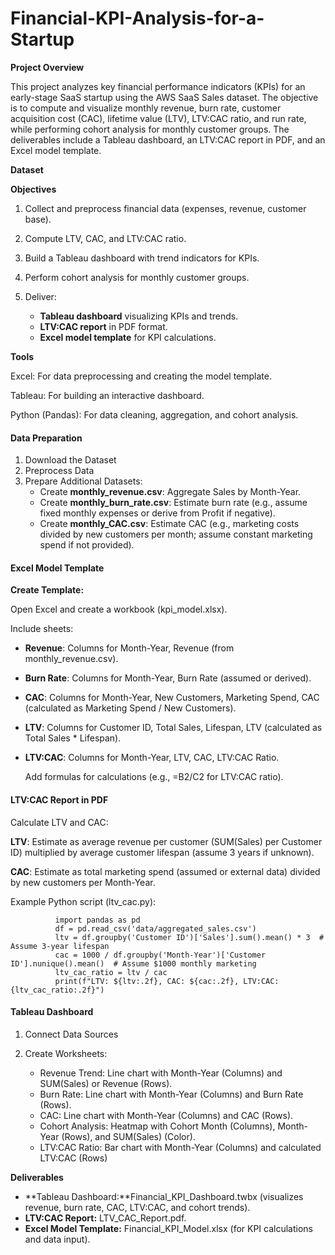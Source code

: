 # Financial-KPI-Analysis-for-a-Startup

**Project Overview**

This project analyzes key financial performance indicators (KPIs) for an early-stage SaaS startup using the AWS SaaS Sales dataset. The objective is to compute and visualize monthly revenue, burn rate, customer acquisition cost (CAC), lifetime value (LTV), LTV:CAC ratio, and run rate, while performing cohort analysis for monthly customer groups. The deliverables include a Tableau dashboard, an LTV:CAC report in PDF, and an Excel model template.

**Dataset**



**Objectives**

1. Collect and preprocess financial data (expenses, revenue, customer base).
2. Compute LTV, CAC, and LTV:CAC ratio.
3. Build a Tableau dashboard with trend indicators for KPIs.
4. Perform cohort analysis for monthly customer groups.
5. Deliver:

   * **Tableau dashboard** visualizing KPIs and trends.
   * **LTV:CAC report** in PDF format.
   * **Excel model template** for KPI calculations.

**Tools**

Excel: For data preprocessing and creating the model template.

Tableau: For building an interactive dashboard.

Python (Pandas): For data cleaning, aggregation, and cohort analysis.

#### Data Preparation

1. Download the Dataset
2. Preprocess Data
3. Prepare Additional Datasets:
   * Create **monthly_revenue.csv**: Aggregate Sales by Month-Year.
   * Create **monthly_burn_rate.csv**: Estimate burn rate (e.g., assume fixed monthly expenses or derive from Profit if negative).
   * Create **monthly_CAC.csv**: Estimate CAC (e.g., marketing costs divided by new customers per month; assume constant marketing spend if not provided).
     
#### Excel Model Template

**Create Template:**

Open Excel and create a workbook (kpi_model.xlsx).

Include sheets:
 * **Revenue**: Columns for Month-Year, Revenue (from monthly_revenue.csv).
 * **Burn Rate**: Columns for Month-Year, Burn Rate (assumed or derived).
 * **CAC**: Columns for Month-Year, New Customers, Marketing Spend, CAC (calculated as Marketing Spend / New Customers).
 * **LTV**: Columns for Customer ID, Total Sales, Lifespan, LTV (calculated as Total Sales * Lifespan).
 * **LTV:CAC**: Columns for Month-Year, LTV, CAC, LTV:CAC Ratio.

   Add formulas for calculations (e.g., =B2/C2 for LTV:CAC ratio).

#### LTV:CAC Report in PDF

Calculate LTV and CAC:

**LTV**: Estimate as average revenue per customer (SUM(Sales) per Customer ID) multiplied by average customer lifespan (assume 3 years if unknown).

**CAC**: Estimate as total marketing spend (assumed or external data) divided by new customers per Month-Year.

Example Python script (ltv_cac.py):

              import pandas as pd
              df = pd.read_csv('data/aggregated_sales.csv')
              ltv = df.groupby('Customer ID')['Sales'].sum().mean() * 3  # Assume 3-year lifespan
              cac = 1000 / df.groupby('Month-Year')['Customer ID'].nunique().mean()  # Assume $1000 monthly marketing
              ltv_cac_ratio = ltv / cac
              print(f"LTV: ${ltv:.2f}, CAC: ${cac:.2f}, LTV:CAC: {ltv_cac_ratio:.2f}")

#### Tableau Dashboard

1. Connect Data Sources
2. Create Worksheets:

    * Revenue Trend: Line chart with Month-Year (Columns) and SUM(Sales) or Revenue (Rows).
    * Burn Rate: Line chart with Month-Year (Columns) and Burn Rate (Rows).
    * CAC: Line chart with Month-Year (Columns) and CAC (Rows). 
    * Cohort Analysis: Heatmap with Cohort Month (Columns), Month-Year (Rows), and SUM(Sales) (Color).
    * LTV:CAC Ratio: Bar chart with Month-Year (Columns) and calculated LTV:CAC (Rows)



**Deliverables**

* **Tableau Dashboard:**Financial_KPI_Dashboard.twbx (visualizes revenue, burn rate, CAC, LTV:CAC, and cohort trends).
* **LTV:CAC Report:** LTV_CAC_Report.pdf.
* **Excel Model Template:** Financial_KPI_Model.xlsx (for KPI calculations and data input).
